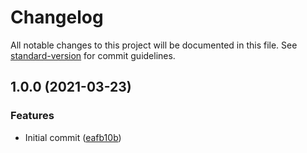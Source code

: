 # Changelog

All notable changes to this project will be documented in this file. See [standard-version](https://github.com/conventional-changelog/standard-version) for commit guidelines.

## 1.0.0 (2021-03-23)


### Features

* Initial commit ([eafb10b](https://github.com/danielcerongrajales/Progress_indicators/commit/eafb10bd8fc57afa1717f4b03c16b9c46ac0da5d))
